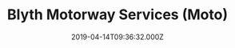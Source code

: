 ---
date: 2019-04-14T09:36:32.000Z
title: Blyth Motorway Services (Moto)
latitude: 53.387487278245686
longitude: -1.0609589806408621
url: https://moto-way.com/location/blyth?y_source=1_MTUwMjQ2MDQtNDQwLWxvY2F0aW9uLndlYnNpdGU=
category: checkin
---